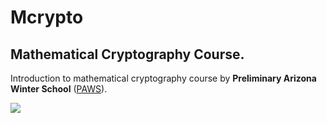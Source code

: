 # Mcrypto

## Mathematical Cryptography Course.
Introduction to mathematical cryptography course by **Preliminary Arizona Winter School** ([PAWS](https://swc-math.github.io/aws/2026/2026PAWS.html)).

![](https://swc-math.github.io/aws/2026/AWS-poster-Fall-25-Small.jpg)
